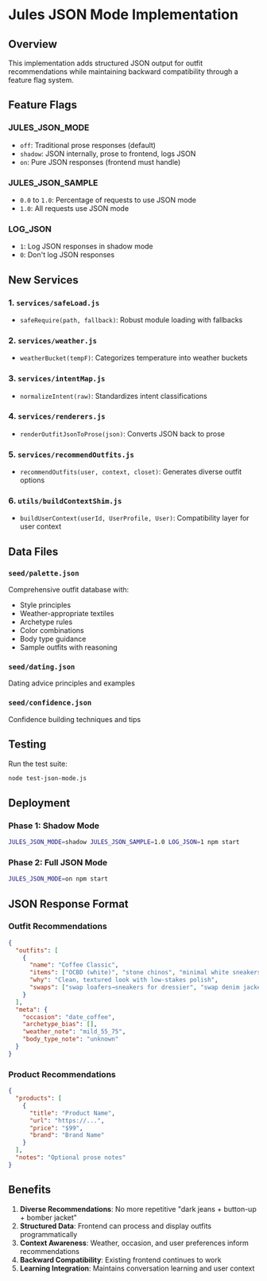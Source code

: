 # Jules JSON Mode Implementation

## Overview
This implementation adds structured JSON output for outfit recommendations while maintaining backward compatibility through a feature flag system.

## Feature Flags

### JULES_JSON_MODE
- `off`: Traditional prose responses (default)
- `shadow`: JSON internally, prose to frontend, logs JSON
- `on`: Pure JSON responses (frontend must handle)

### JULES_JSON_SAMPLE
- `0.0` to `1.0`: Percentage of requests to use JSON mode
- `1.0`: All requests use JSON mode

### LOG_JSON
- `1`: Log JSON responses in shadow mode
- `0`: Don't log JSON responses

## New Services

### 1. `services/safeLoad.js`
- `safeRequire(path, fallback)`: Robust module loading with fallbacks

### 2. `services/weather.js`
- `weatherBucket(tempF)`: Categorizes temperature into weather buckets

### 3. `services/intentMap.js`
- `normalizeIntent(raw)`: Standardizes intent classifications

### 4. `services/renderers.js`
- `renderOutfitJsonToProse(json)`: Converts JSON back to prose

### 5. `services/recommendOutfits.js`
- `recommendOutfits(user, context, closet)`: Generates diverse outfit options

### 6. `utils/buildContextShim.js`
- `buildUserContext(userId, UserProfile, User)`: Compatibility layer for user context

## Data Files

### `seed/palette.json`
Comprehensive outfit database with:
- Style principles
- Weather-appropriate textiles
- Archetype rules
- Color combinations
- Body type guidance
- Sample outfits with reasoning

### `seed/dating.json`
Dating advice principles and examples

### `seed/confidence.json`
Confidence building techniques and tips

## Testing

Run the test suite:
```bash
node test-json-mode.js
```

## Deployment

### Phase 1: Shadow Mode
```bash
JULES_JSON_MODE=shadow JULES_JSON_SAMPLE=1.0 LOG_JSON=1 npm start
```

### Phase 2: Full JSON Mode
```bash
JULES_JSON_MODE=on npm start
```

## JSON Response Format

### Outfit Recommendations
```json
{
  "outfits": [
    {
      "name": "Coffee Classic",
      "items": ["OCBD (white)", "stone chinos", "minimal white sneakers", "denim jacket"],
      "why": "Clean, textured look with low-stakes polish",
      "swaps": ["swap loafers→sneakers for dressier", "swap denim jacket→field jacket for wind"]
    }
  ],
  "meta": {
    "occasion": "date_coffee",
    "archetype_bias": [],
    "weather_note": "mild_55_75",
    "body_type_note": "unknown"
  }
}
```

### Product Recommendations
```json
{
  "products": [
    {
      "title": "Product Name",
      "url": "https://...",
      "price": "$99",
      "brand": "Brand Name"
    }
  ],
  "notes": "Optional prose notes"
}
```

## Benefits

1. **Diverse Recommendations**: No more repetitive "dark jeans + button-up + bomber jacket"
2. **Structured Data**: Frontend can process and display outfits programmatically
3. **Context Awareness**: Weather, occasion, and user preferences inform recommendations
4. **Backward Compatibility**: Existing frontend continues to work
5. **Learning Integration**: Maintains conversation learning and user context
